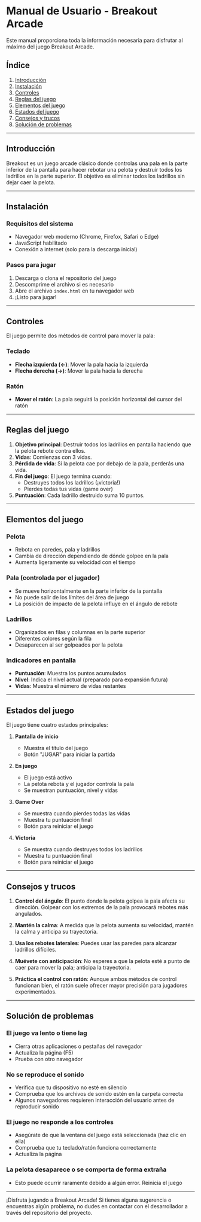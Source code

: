 # Manual de Usuario - Breakout Arcade

Este manual proporciona toda la información necesaria para disfrutar al máximo del juego Breakout Arcade.

## Índice
1. [Introducción](#introducción)
2. [Instalación](#instalación)
3. [Controles](#controles)
4. [Reglas del juego](#reglas-del-juego)
5. [Elementos del juego](#elementos-del-juego)
6. [Estados del juego](#estados-del-juego)
7. [Consejos y trucos](#consejos-y-trucos)
8. [Solución de problemas](#solución-de-problemas)

---

## Introducción

Breakout es un juego arcade clásico donde controlas una pala en la parte inferior de la pantalla para hacer rebotar una pelota y destruir todos los ladrillos en la parte superior. El objetivo es eliminar todos los ladrillos sin dejar caer la pelota.

---

## Instalación

### Requisitos del sistema
- Navegador web moderno (Chrome, Firefox, Safari o Edge)
- JavaScript habilitado
- Conexión a internet (solo para la descarga inicial)

### Pasos para jugar
1. Descarga o clona el repositorio del juego
2. Descomprime el archivo si es necesario
3. Abre el archivo `index.html` en tu navegador web
4. ¡Listo para jugar!

---

## Controles

El juego permite dos métodos de control para mover la pala:

### Teclado
- **Flecha izquierda (←)**: Mover la pala hacia la izquierda
- **Flecha derecha (→)**: Mover la pala hacia la derecha

### Ratón
- **Mover el ratón**: La pala seguirá la posición horizontal del cursor del ratón

---

## Reglas del juego

1. **Objetivo principal**: Destruir todos los ladrillos en pantalla haciendo que la pelota rebote contra ellos.
2. **Vidas**: Comienzas con 3 vidas.
3. **Pérdida de vida**: Si la pelota cae por debajo de la pala, perderás una vida.
4. **Fin del juego**: El juego termina cuando:
   - Destruyes todos los ladrillos (¡victoria!)
   - Pierdes todas tus vidas (game over)
5. **Puntuación**: Cada ladrillo destruido suma 10 puntos.

---

## Elementos del juego

### Pelota
- Rebota en paredes, pala y ladrillos
- Cambia de dirección dependiendo de dónde golpee en la pala
- Aumenta ligeramente su velocidad con el tiempo

### Pala (controlada por el jugador)
- Se mueve horizontalmente en la parte inferior de la pantalla
- No puede salir de los límites del área de juego
- La posición de impacto de la pelota influye en el ángulo de rebote

### Ladrillos
- Organizados en filas y columnas en la parte superior
- Diferentes colores según la fila
- Desaparecen al ser golpeados por la pelota

### Indicadores en pantalla
- **Puntuación**: Muestra los puntos acumulados
- **Nivel**: Indica el nivel actual (preparado para expansión futura)
- **Vidas**: Muestra el número de vidas restantes

---

## Estados del juego

El juego tiene cuatro estados principales:

1. **Pantalla de inicio**
   - Muestra el título del juego
   - Botón "JUGAR" para iniciar la partida

2. **En juego**
   - El juego está activo
   - La pelota rebota y el jugador controla la pala
   - Se muestran puntuación, nivel y vidas

3. **Game Over**
   - Se muestra cuando pierdes todas las vidas
   - Muestra tu puntuación final
   - Botón para reiniciar el juego

4. **Victoria**
   - Se muestra cuando destruyes todos los ladrillos
   - Muestra tu puntuación final
   - Botón para reiniciar el juego

---

## Consejos y trucos

1. **Control del ángulo**: El punto donde la pelota golpea la pala afecta su dirección. Golpear con los extremos de la pala provocará rebotes más angulados.

2. **Mantén la calma**: A medida que la pelota aumenta su velocidad, mantén la calma y anticipa su trayectoria.

3. **Usa los rebotes laterales**: Puedes usar las paredes para alcanzar ladrillos difíciles.

4. **Muévete con anticipación**: No esperes a que la pelota esté a punto de caer para mover la pala; anticipa la trayectoria.

5. **Práctica el control con ratón**: Aunque ambos métodos de control funcionan bien, el ratón suele ofrecer mayor precisión para jugadores experimentados.

---

## Solución de problemas

### El juego va lento o tiene lag
- Cierra otras aplicaciones o pestañas del navegador
- Actualiza la página (F5)
- Prueba con otro navegador

### No se reproduce el sonido
- Verifica que tu dispositivo no esté en silencio
- Comprueba que los archivos de sonido estén en la carpeta correcta
- Algunos navegadores requieren interacción del usuario antes de reproducir sonido

### El juego no responde a los controles
- Asegúrate de que la ventana del juego está seleccionada (haz clic en ella)
- Comprueba que tu teclado/ratón funciona correctamente
- Actualiza la página

### La pelota desaparece o se comporta de forma extraña
- Esto puede ocurrir raramente debido a algún error. Reinicia el juego

---

¡Disfruta jugando a Breakout Arcade! Si tienes alguna sugerencia o encuentras algún problema, no dudes en contactar con el desarrollador a través del repositorio del proyecto. 
